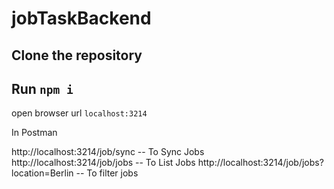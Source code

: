 # jobTaskBackend

## Clone the repository

## Run `npm i`

open browser url `localhost:3214`

In Postman

http://localhost:3214/job/sync -- To Sync Jobs
http://localhost:3214/job/jobs -- To List Jobs
http://localhost:3214/job/jobs?location=Berlin -- To filter jobs

